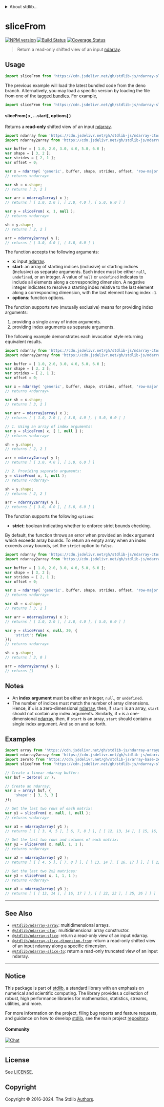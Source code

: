 <!--

@license Apache-2.0

Copyright (c) 2023 The Stdlib Authors.

Licensed under the Apache License, Version 2.0 (the "License");
you may not use this file except in compliance with the License.
You may obtain a copy of the License at

   http://www.apache.org/licenses/LICENSE-2.0

Unless required by applicable law or agreed to in writing, software
distributed under the License is distributed on an "AS IS" BASIS,
WITHOUT WARRANTIES OR CONDITIONS OF ANY KIND, either express or implied.
See the License for the specific language governing permissions and
limitations under the License.

-->


<details>
  <summary>
    About stdlib...
  </summary>
  <p>We believe in a future in which the web is a preferred environment for numerical computation. To help realize this future, we've built stdlib. stdlib is a standard library, with an emphasis on numerical and scientific computation, written in JavaScript (and C) for execution in browsers and in Node.js.</p>
  <p>The library is fully decomposable, being architected in such a way that you can swap out and mix and match APIs and functionality to cater to your exact preferences and use cases.</p>
  <p>When you use stdlib, you can be absolutely certain that you are using the most thorough, rigorous, well-written, studied, documented, tested, measured, and high-quality code out there.</p>
  <p>To join us in bringing numerical computing to the web, get started by checking us out on <a href="https://github.com/stdlib-js/stdlib">GitHub</a>, and please consider <a href="https://opencollective.com/stdlib">financially supporting stdlib</a>. We greatly appreciate your continued support!</p>
</details>

# sliceFrom

[![NPM version][npm-image]][npm-url] [![Build Status][test-image]][test-url] [![Coverage Status][coverage-image]][coverage-url] <!-- [![dependencies][dependencies-image]][dependencies-url] -->

> Return a read-only shifted view of an input [ndarray][@stdlib/ndarray/ctor].

<!-- Section to include introductory text. Make sure to keep an empty line after the intro `section` element and another before the `/section` close. -->

<section class="intro">

</section>

<!-- /.intro -->

<!-- Package usage documentation. -->



<section class="usage">

## Usage

```javascript
import sliceFrom from 'https://cdn.jsdelivr.net/gh/stdlib-js/ndarray-slice-from@deno/mod.js';
```
The previous example will load the latest bundled code from the deno branch. Alternatively, you may load a specific version by loading the file from one of the [tagged bundles](https://github.com/stdlib-js/ndarray-slice-from/tags). For example,

```javascript
import sliceFrom from 'https://cdn.jsdelivr.net/gh/stdlib-js/ndarray-slice-from@v0.2.1-deno/mod.js';
```

#### sliceFrom( x, ...start\[, options] )

Returns a **read-only** shifted view of an input [ndarray][@stdlib/ndarray/ctor].

```javascript
import ndarray from 'https://cdn.jsdelivr.net/gh/stdlib-js/ndarray-ctor@deno/mod.js';
import ndarray2array from 'https://cdn.jsdelivr.net/gh/stdlib-js/ndarray-to-array@deno/mod.js';

var buffer = [ 1.0, 2.0, 3.0, 4.0, 5.0, 6.0 ];
var shape = [ 3, 2 ];
var strides = [ 2, 1 ];
var offset = 0;

var x = ndarray( 'generic', buffer, shape, strides, offset, 'row-major' );
// returns <ndarray>

var sh = x.shape;
// returns [ 3, 2 ]

var arr = ndarray2array( x );
// returns [ [ 1.0, 2.0 ], [ 3.0, 4.0 ], [ 5.0, 6.0 ] ]

var y = sliceFrom( x, 1, null );
// returns <ndarray>

sh = y.shape;
// returns [ 2, 2 ]

arr = ndarray2array( y );
// returns [ [ 3.0, 4.0 ], [ 5.0, 6.0 ] ]
```

The function accepts the following arguments:

-   **x**: input [ndarray][@stdlib/ndarray/ctor].
-   **start**: an array of starting indices (inclusive) or starting indices (inclusive) as separate arguments. Each index must be either `null`, `undefined`, or an integer. A value of `null` or `undefined` indicates to include all elements along a corresponding dimension. A negative integer indicates to resolve a starting index relative to the last element along a corresponding dimension, with the last element having index `-1`.
-   **options**: function options.

The function supports two (mutually exclusive) means for providing index arguments:

1.  providing a single array of index arguments.
2.  providing index arguments as separate arguments.

The following example demonstrates each invocation style returning equivalent results.

```javascript
import ndarray from 'https://cdn.jsdelivr.net/gh/stdlib-js/ndarray-ctor@deno/mod.js';
import ndarray2array from 'https://cdn.jsdelivr.net/gh/stdlib-js/ndarray-to-array@deno/mod.js';

var buffer = [ 1.0, 2.0, 3.0, 4.0, 5.0, 6.0 ];
var shape = [ 3, 2 ];
var strides = [ 2, 1 ];
var offset = 0;

var x = ndarray( 'generic', buffer, shape, strides, offset, 'row-major' );
// returns <ndarray>

var sh = x.shape;
// returns [ 3, 2 ]

var arr = ndarray2array( x );
// returns [ [ 1.0, 2.0 ], [ 3.0, 4.0 ], [ 5.0, 6.0 ] ]

// 1. Using an array of index arguments:
var y = sliceFrom( x, [ 1, null ] );
// returns <ndarray>

sh = y.shape;
// returns [ 2, 2 ]

arr = ndarray2array( y );
// returns [ [ 3.0, 4.0 ], [ 5.0, 6.0 ] ]

// 2. Providing separate arguments:
y = sliceFrom( x, 1, null );
// returns <ndarray>

sh = y.shape;
// returns [ 2, 2 ]

arr = ndarray2array( y );
// returns [ [ 3.0, 4.0 ], [ 5.0, 6.0 ] ]
```

The function supports the following `options`:

-   **strict**: boolean indicating whether to enforce strict bounds checking.

By default, the function throws an error when provided an index argument which exceeds array bounds. To return an empty array when an index exceeds array bounds, set the `strict` option to `false`.

```javascript
import ndarray from 'https://cdn.jsdelivr.net/gh/stdlib-js/ndarray-ctor@deno/mod.js';
import ndarray2array from 'https://cdn.jsdelivr.net/gh/stdlib-js/ndarray-to-array@deno/mod.js';

var buffer = [ 1.0, 2.0, 3.0, 4.0, 5.0, 6.0 ];
var shape = [ 3, 2 ];
var strides = [ 2, 1 ];
var offset = 0;

var x = ndarray( 'generic', buffer, shape, strides, offset, 'row-major' );
// returns <ndarray>

var sh = x.shape;
// returns [ 3, 2 ]

var arr = ndarray2array( x );
// returns [ [ 1.0, 2.0 ], [ 3.0, 4.0 ], [ 5.0, 6.0 ] ]

var y = sliceFrom( x, null, 20, {
    'strict': false
});
// returns <ndarray>

sh = y.shape;
// returns [ 3, 0 ]

arr = ndarray2array( y );
// returns []
```

</section>

<!-- /.usage -->

<!-- Package usage notes. Make sure to keep an empty line after the `section` element and another before the `/section` close. -->

<section class="notes">

## Notes

-   An **index argument** must be either an integer, `null`, or `undefined`.
-   The number of indices must match the number of array dimensions. Hence, if `x` is a zero-dimensional [ndarray][@stdlib/ndarray/ctor], then, if `start` is an array, `start` should not contain any index arguments. Similarly, if `x` is a one-dimensional [ndarray][@stdlib/ndarray/ctor], then, if `start` is an array, `start` should contain a single index argument. And so on and so forth.

</section>

<!-- /.notes -->

<!-- Package usage examples. -->

<section class="examples">

## Examples

<!-- eslint no-undef: "error" -->

```javascript
import array from 'https://cdn.jsdelivr.net/gh/stdlib-js/ndarray-array@deno/mod.js';
import ndarray2array from 'https://cdn.jsdelivr.net/gh/stdlib-js/ndarray-to-array@deno/mod.js';
import zeroTo from 'https://cdn.jsdelivr.net/gh/stdlib-js/array-base-zero-to@deno/mod.js';
import sliceFrom from 'https://cdn.jsdelivr.net/gh/stdlib-js/ndarray-slice-from@deno/mod.js';

// Create a linear ndarray buffer:
var buf = zeroTo( 27 );

// Create an ndarray:
var x = array( buf, {
    'shape': [ 3, 3, 3 ]
});

// Get the last two rows of each matrix:
var y1 = sliceFrom( x, null, 1, null );
// returns <ndarray>

var a1 = ndarray2array( y1 );
// returns [ [ [ 3, 4, 5 ], [ 6, 7, 8 ] ], [ [ 12, 13, 14 ], [ 15, 16, 17 ] ], [ [ 21, 22, 23 ], [ 24, 25, 26 ] ] ]

// Get the last two rows and columns of each matrix:
var y2 = sliceFrom( x, null, 1, 1 );
// returns <ndarray>

var a2 = ndarray2array( y2 );
// returns [ [ [ 4, 5 ], [ 7, 8 ] ], [ [ 13, 14 ], [ 16, 17 ] ], [ [ 22, 23 ], [ 25, 26 ] ] ]

// Get the last two 2x2 matrices:
var y3 = sliceFrom( x, 1, 1, 1 );
// returns <ndarray>

var a3 = ndarray2array( y3 );
// returns [ [ [ 13, 14 ], [ 16, 17 ] ], [ [ 22, 23 ], [ 25, 26 ] ] ]
```

</section>

<!-- /.examples -->

<!-- Section to include cited references. If references are included, add a horizontal rule *before* the section. Make sure to keep an empty line after the `section` element and another before the `/section` close. -->

<section class="references">

</section>

<!-- /.references -->

<!-- Section for related `stdlib` packages. Do not manually edit this section, as it is automatically populated. -->

<section class="related">

* * *

## See Also

-   <span class="package-name">[`@stdlib/ndarray-array`][@stdlib/ndarray/array]</span><span class="delimiter">: </span><span class="description">multidimensional arrays.</span>
-   <span class="package-name">[`@stdlib/ndarray-ctor`][@stdlib/ndarray/ctor]</span><span class="delimiter">: </span><span class="description">multidimensional array constructor.</span>
-   <span class="package-name">[`@stdlib/ndarray-slice`][@stdlib/ndarray/slice]</span><span class="delimiter">: </span><span class="description">return a read-only view of an input ndarray.</span>
-   <span class="package-name">[`@stdlib/ndarray-slice-dimension-from`][@stdlib/ndarray/slice-dimension-from]</span><span class="delimiter">: </span><span class="description">return a read-only shifted view of an input ndarray along a specific dimension.</span>
-   <span class="package-name">[`@stdlib/ndarray-slice-to`][@stdlib/ndarray/slice-to]</span><span class="delimiter">: </span><span class="description">return a read-only truncated view of an input ndarray.</span>

</section>

<!-- /.related -->

<!-- Section for all links. Make sure to keep an empty line after the `section` element and another before the `/section` close. -->


<section class="main-repo" >

* * *

## Notice

This package is part of [stdlib][stdlib], a standard library with an emphasis on numerical and scientific computing. The library provides a collection of robust, high performance libraries for mathematics, statistics, streams, utilities, and more.

For more information on the project, filing bug reports and feature requests, and guidance on how to develop [stdlib][stdlib], see the main project [repository][stdlib].

#### Community

[![Chat][chat-image]][chat-url]

---

## License

See [LICENSE][stdlib-license].


## Copyright

Copyright &copy; 2016-2024. The Stdlib [Authors][stdlib-authors].

</section>

<!-- /.stdlib -->

<!-- Section for all links. Make sure to keep an empty line after the `section` element and another before the `/section` close. -->

<section class="links">

[npm-image]: http://img.shields.io/npm/v/@stdlib/ndarray-slice-from.svg
[npm-url]: https://npmjs.org/package/@stdlib/ndarray-slice-from

[test-image]: https://github.com/stdlib-js/ndarray-slice-from/actions/workflows/test.yml/badge.svg?branch=v0.2.1
[test-url]: https://github.com/stdlib-js/ndarray-slice-from/actions/workflows/test.yml?query=branch:v0.2.1

[coverage-image]: https://img.shields.io/codecov/c/github/stdlib-js/ndarray-slice-from/main.svg
[coverage-url]: https://codecov.io/github/stdlib-js/ndarray-slice-from?branch=main

<!--

[dependencies-image]: https://img.shields.io/david/stdlib-js/ndarray-slice-from.svg
[dependencies-url]: https://david-dm.org/stdlib-js/ndarray-slice-from/main

-->

[chat-image]: https://img.shields.io/gitter/room/stdlib-js/stdlib.svg
[chat-url]: https://app.gitter.im/#/room/#stdlib-js_stdlib:gitter.im

[stdlib]: https://github.com/stdlib-js/stdlib

[stdlib-authors]: https://github.com/stdlib-js/stdlib/graphs/contributors

[umd]: https://github.com/umdjs/umd
[es-module]: https://developer.mozilla.org/en-US/docs/Web/JavaScript/Guide/Modules

[deno-url]: https://github.com/stdlib-js/ndarray-slice-from/tree/deno
[deno-readme]: https://github.com/stdlib-js/ndarray-slice-from/blob/deno/README.md
[umd-url]: https://github.com/stdlib-js/ndarray-slice-from/tree/umd
[umd-readme]: https://github.com/stdlib-js/ndarray-slice-from/blob/umd/README.md
[esm-url]: https://github.com/stdlib-js/ndarray-slice-from/tree/esm
[esm-readme]: https://github.com/stdlib-js/ndarray-slice-from/blob/esm/README.md
[branches-url]: https://github.com/stdlib-js/ndarray-slice-from/blob/main/branches.md

[stdlib-license]: https://raw.githubusercontent.com/stdlib-js/ndarray-slice-from/main/LICENSE

[@stdlib/ndarray/ctor]: https://github.com/stdlib-js/ndarray-ctor/tree/deno

<!-- <related-links> -->

[@stdlib/ndarray/array]: https://github.com/stdlib-js/ndarray-array/tree/deno

[@stdlib/ndarray/slice]: https://github.com/stdlib-js/ndarray-slice/tree/deno

[@stdlib/ndarray/slice-dimension-from]: https://github.com/stdlib-js/ndarray-slice-dimension-from/tree/deno

[@stdlib/ndarray/slice-to]: https://github.com/stdlib-js/ndarray-slice-to/tree/deno

<!-- </related-links> -->

</section>

<!-- /.links -->
